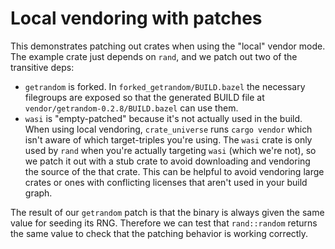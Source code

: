 # Local vendoring with patches

This demonstrates patching out crates when using the "local" vendor mode. The
example crate just depends on `rand`, and we patch out two of the transitive deps:

- `getrandom` is forked. In `forked_getrandom/BUILD.bazel` the necessary
filegroups are exposed so that the generated BUILD file at
`vendor/getrandom-0.2.8/BUILD.bazel` can use them.
- `wasi` is "empty-patched" because it's not actually used in the build. When
using local vendoring, `crate_universe` runs `cargo vendor` which isn't aware
of which target-triples you're using. The `wasi` crate is only used by `rand`
when you're actually targeting `wasi` (which we're not), so we
patch it out with a stub crate to avoid downloading and vendoring the source
of the that crate. This can be helpful to avoid vendoring large crates or
ones with conflicting licenses that aren't used in your build graph.

The result of our `getrandom` patch is that the binary is always given the
same value for seeding its RNG. Therefore we can test that `rand::random`
returns the same value to check that the patching behavior is working correctly.
